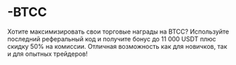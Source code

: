# -BTCC
Хотите максимизировать свои торговые награды на BTCC? Используйте последний реферальный код и получите бонус до 11 000 USDT плюс скидку 50% на комиссии. Отличная возможность как для новичков, так и для опытных трейдеров!
